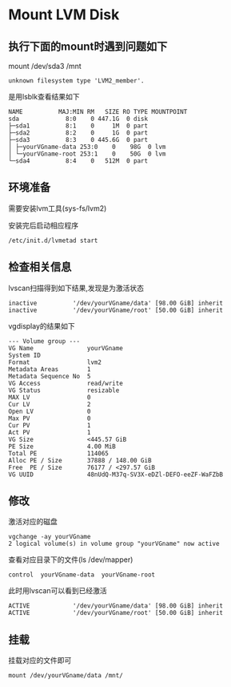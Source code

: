 # Mount LVM Disk

## 执行下面的mount时遇到问题如下

mount /dev/sda3 /mnt

	unknown filesystem type 'LVM2_member'.

是用lsblk查看结果如下

	NAME          MAJ:MIN RM   SIZE RO TYPE MOUNTPOINT
	sda             8:0    0 447.1G  0 disk
	├─sda1          8:1    0     1M  0 part
	├─sda2          8:2    0     1G  0 part
	├─sda3          8:3    0 445.6G  0 part
	│ ├─yourVGname-data 253:0    0    98G  0 lvm
	│ └─yourVGname-root 253:1    0    50G  0 lvm
	└─sda4          8:4    0   512M  0 part

## 环境准备

需要安装lvm工具(sys-fs/lvm2)

安装完后启动相应程序

	/etc/init.d/lvmetad start

## 检查相关信息

lvscan扫描得到如下结果,发现是为激活状态

	inactive          '/dev/yourVGname/data' [98.00 GiB] inherit
	inactive          '/dev/yourVGname/root' [50.00 GiB] inherit

vgdisplay的结果如下

	--- Volume group ---
	VG Name               yourVGname
	System ID
	Format                lvm2
	Metadata Areas        1
	Metadata Sequence No  5
	VG Access             read/write
	VG Status             resizable
	MAX LV                0
	Cur LV                2
	Open LV               0
	Max PV                0
	Cur PV                1
	Act PV                1
	VG Size               <445.57 GiB
	PE Size               4.00 MiB
	Total PE              114065
	Alloc PE / Size       37888 / 148.00 GiB
	Free  PE / Size       76177 / <297.57 GiB
	VG UUID               48nUdQ-M37q-SV3X-eDZl-DEFO-eeZF-WaFZbB

## 修改

激活对应的磁盘

	vgchange -ay yourVGname
	2 logical volume(s) in volume group "yourVGname" now active

查看对应目录下的文件(ls /dev/mapper)

	control  yourVGname-data  yourVGname-root

此时用lvscan可以看到已经激活

	ACTIVE            '/dev/yourVGname/data' [98.00 GiB] inherit
	ACTIVE            '/dev/yourVGname/root' [50.00 GiB] inherit

## 挂载

挂载对应的文件即可

	mount /dev/yourVGname/data /mnt/
